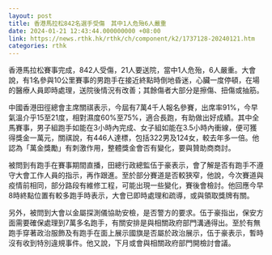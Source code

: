 ```yaml
---
layout: post
title: 香港馬拉松842名選手受傷　其中1人危殆6人嚴重
date: 2024-01-21 12:43:44.000000000 +08:00
link: https://news.rthk.hk/rthk/ch/component/k2/1737128-20240121.htm
categories: rthk
---
```


香港馬拉松賽事完成，842人受傷，21人要送院，當中1人危殆，6人嚴重。大會說，有1名參與10公里賽事的男跑手在接近終點時倒地昏迷，心臟一度停頓，在場的醫療人員即時處理，送院後情況有改善；其餘傷者大部分是擦傷、扭傷或抽筋。

中國香港田徑總會主席關祺表示，今屆有7萬4千人報名參賽，出席率91%，今早氣溫介乎15至21度，相對濕度60%至75%，適合長跑，有助做出好成績。其中全馬賽事，男子組跑手如能在3小時內完成、女子組如能在3.5小時內衝線，便可獲得獎金一萬元，關祺說，有446人達標，包括322男及124女，較去年多一倍。他認為「萬金獎勵」有刺激作用，整體獎金會否有變化，要與贊助商商討。

被問到有跑手在賽事期間直播，田總行政總監伍于豪表示，會了解是否有跑手不遵守大會工作人員的指示，再作跟進。至於部分賽道是否較狹窄，他說，今次賽道與疫情前相同，部分路段有維修工程，可能出現一些變化，賽後會檢討。他回應今早8時終點位置有較多跑手時表示，大會已即時處理和疏導，或與領取獎牌有關。

另外，被問到大會以金屬探測儀協助安檢，是否警方的要求。伍于豪指出，保安方面需要確保處理到7萬多名跑手，有關安排是與相關政府部門溝通得出。至於有無跑手穿著政治服飾及有跑手在面上展示國旗是否屬於政治展示，伍于豪表示，暫時沒有收到特別違規事件。他又說，下月或會與相關政府部門開檢討會議。
